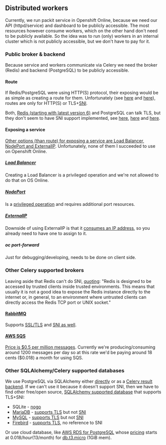 ## Distributed workers

Currently, we run packit service in Openshift Online, because we need our API (httpd/service)
and dashboard to be publicly accessible. The most resources however consume workers,
which on the other hand don't need to be publicly available.
So the idea was to run (only) workers in an internal cluster which is not publicly accessible,
but we don't have to pay for it.

### Public broker & backend

Because service and workers communicate via Celery we need the broker (Redis)
and backend (PostgreSQL) to be publicly accessible.

#### Route

If Redis/PostgreSQL were using HTTP(S) protocol, their exposing would be
as simple as creating a route for them.
Unfortunately (see [here](https://docs.openshift.com/container-platform/3.11/architecture/networking/routes.html#routers)
and [here](https://github.com/openshift/origin/issues/3415#issuecomment-137902453)),
routes are only for HTTP(S) or TLS+[SNI](https://en.wikipedia.org/wiki/Server_Name_Indication).

Both, [Redis (starting with latest version 6)](https://redis.io/topics/encryption)
and PostgreSQL can talk TLS, but they don't seem to have SNI support implemented, see
[here](https://github.com/redis/redis/issues/7210#issuecomment-626381723),
[here](https://www.postgresql.org/message-id/9af47a45-f92d-7ede-2d71-222ba24447eb%402ndquadrant.com)
and [here](https://www.postgresql.org/message-id/d05341b9-033f-d5fe-966e-889f5f9218e5%40proxel.se).

#### Exposing a service

[Other options (than route) for exposing a service are Load Balancer, NodePort and ExternalIP](https://docs.openshift.com/container-platform/3.11/dev_guide/expose_service/index.html).
Unfortunately, none of them I succeeded to use on Openshift Online.

##### [Load Balancer](https://docs.openshift.com/container-platform/3.11/dev_guide/expose_service/expose_internal_ip_load_balancer.html)

Creating a Load Balancer is a privileged operation and we're not allowed to do that on OS Online.

##### [NodePort](https://docs.openshift.com/container-platform/3.11/dev_guide/expose_service/expose_internal_ip_nodeport.html)

Is a
[privileged operation](https://docs.openshift.com/container-platform/3.11/architecture/core_concepts/pods_and_services.html#service-nodeport)
and requires additional port resources.

##### [ExternalIP](https://docs.openshift.com/container-platform/3.11/dev_guide/expose_service/expose_internal_ip_service.html)

Downside of using ExternalIP
is that it [consumes an IP address](https://access.redhat.com/solutions/3178591), so you already need to have one to assign to it.

##### oc port-forward

Just for debugging/developing, needs to be done on client side.

### Other Celery supported brokers

Leaving aside that Redis can't do SNI, [quoting](https://redis.io/topics/security):
"Redis is designed to be accessed by trusted clients inside trusted environments.
This means that usually it is not a good idea to expose the Redis instance
directly to the internet or, in general, to an environment where untrusted clients
can directly access the Redis TCP port or UNIX socket."

#### [RabbitMQ](https://docs.celeryproject.org/en/stable/getting-started/brokers/rabbitmq.html)

Supports [SSL/TLS](https://www.rabbitmq.com/ssl.html#erlang-ssl)
and [SNI as well](https://github.com/rabbitmq/rabbitmq-server/issues/789).

#### [AWS SQS](https://docs.celeryproject.org/en/stable/getting-started/brokers/sqs.html)

[Price is \$0.5 per million messages](https://aws.amazon.com/sqs/pricing).
Currently we're producing/consuming around 1200 messages per day
so at this rate we'd be paying around 18 cents (\$0.018) a month for using SQS.

### Other SQLAlchemy/Celery supported databases

We use PostgreSQL via SQLAlchemy either [directly](https://github.com/packit-service/packit-service/blob/master/packit_service/models.py)
or as a [Celery result backend](https://github.com/packit-service/packit-service/blob/master/packit_service/celerizer.py#L49).
If we can't use it because it doesn't support SNI, then we have to find other free/open source,
[SQLAlchemy supported database](https://docs.sqlalchemy.org/en/13/dialects/index.html)
that supports TLS+SNI:

- SQLite - [nogo](https://github.com/packit-service/research/tree/master/data-stores#cons)
- [MariaDB](https://hub.docker.com/_/mariadb) - [supports TLS](https://mariadb.com/kb/en/securing-connections-for-client-and-server) but not [SNI](https://jira.mariadb.org/browse/MDEV-10658)
- [MySQL](https://hub.docker.com/_/mysql) - [supports TLS](https://dev.mysql.com/doc/refman/8.0/en/using-encrypted-connections.html) but not [SNI](https://bugs.mysql.com/bug.php?id=84849)
- [Firebird](https://hub.docker.com/r/jacobalberty/firebird/) - [supports TLS](https://www.firebirdsql.org/file/documentation/release_notes/html/en/3_0/rnfb30-security-new-authentication.html#rnfb30-security-ssltls), no reference to SNI

Or use cloud database, like [AWS RDS for PostgreSQL](https://aws.amazon.com/rds/postgresql)
whose [pricing](https://aws.amazon.com/rds/postgresql/pricing)
starts at $0.018/hour ($13/month) for [db.t3.micro](https://aws.amazon.com/rds/instance-types) (1GiB mem).
